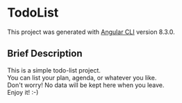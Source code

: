 # TodoList

This project was generated with [Angular CLI](https://github.com/angular/angular-cli) version 8.3.0.

## Brief Description

This is a simple todo-list project.<br>
You can list your plan, agenda, or whatever you like.<br>
Don't worry! No data will be kept here when you leave.<br>
Enjoy it! :-)


